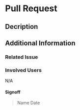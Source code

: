 # Pull Request
## Decription

## Additional Information
### Related Issue

### Involved Users
N/A

#### Signoff ####
> Name
> Date
